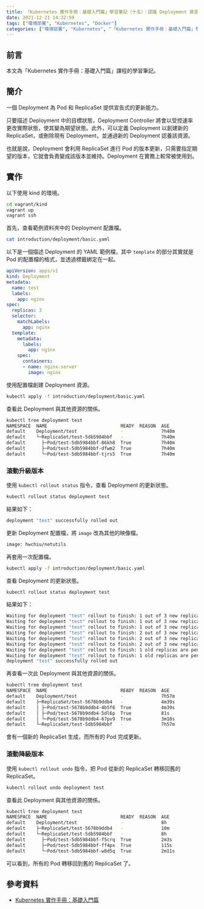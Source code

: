 ```yaml
---
title: 「Kubernetes 實作手冊：基礎入門篇」學習筆記（十五）：認識 Deployment 資源
date: 2021-12-21 14:32:59
tags: ["環境部署", "Kubernetes", "Docker"]
categories: ["環境部署", "Kubernetes", "「Kubernetes 實作手冊：基礎入門篇」學習筆記"]
---
```


## 前言

本文為「Kubernetes 實作手冊：基礎入門篇」課程的學習筆記。

## 簡介

一個 Deployment 為 Pod 和 ReplicaSet 提供宣告式的更新能力。

只要描述 Deployment 中的目標狀態，Deployment Controller 將會以受控速率更改實際狀態，使其變為期望狀態。此外，可以定義 Deployment 以創建新的 ReplicaSet，或刪除現有 Deployment，並通過新的 Deployment 認養該資源。

也就是說，Deployment 會利用 ReplicaSet 進行 Pod 的版本更新，只需要指定期望的版本，它就會負責變成該版本並維持。Deployment 在實務上較常被使用到。

## 實作

以下使用 kind 的環境。

```BASH
cd vagrant/kind
vagrant up
vagrant ssh
```

首先，查看範例資料夾中的 Deployment 配置檔。

```BASH
cat introduction/deployment/basic.yaml
```

以下是一個描述 Deployment 的 YAML 範例檔，其中 `template` 的部分其實就是 Pod 的配置檔的格式，並透過標籤綁定在一起。

```YAML
apiVersion: apps/v1
kind: Deployment
metadata:
  name: test
  labels:
    app: nginx
spec:
  replicas: 3
  selector:
    matchLabels:
      app: nginx
  template:
    metadata:
      labels:
        app: nginx
    spec:
      containers:
      - name: nginx-server
        image: nginx
```

使用配置檔創建 Deployment 資源。

```BASH
kubectl apply -f introduction/deployment/basic.yaml
```

查看此 Deployment 與其他資源的關係。

```BASH
kubectl tree deployment test
NAMESPACE  NAME                           READY  REASON  AGE
default    Deployment/test                -              7h40m
default    └─ReplicaSet/test-5db5984bbf   -              7h40m
default      ├─Pod/test-5db5984bbf-86kh8  True           7h40m
default      ├─Pod/test-5db5984bbf-dfwm2  True           7h40m
default      └─Pod/test-5db5984bbf-tjrs5  True           7h40m
```

### 滾動升級版本

使用 `kubectl rollout status` 指令，查看 Deployment 的更新狀態。

```BASH
kubectl rollout status deployment test
```

結果如下：

```BASH
deployment "test" successfully rolled out
```

更新 Deployment 配置檔，將 `image` 改為其他的映像檔。

```BASH
image: hwchiu/netutils
```

再套用一次配置檔。

```BASH
kubectl apply -f introduction/deployment/basic.yaml
```

查看 Deployment 的更新狀態。

```BASH
kubectl rollout status deployment test
```

結果如下：

```BASH
Waiting for deployment "test" rollout to finish: 1 out of 3 new replicas have been updated...
Waiting for deployment "test" rollout to finish: 1 out of 3 new replicas have been updated...
Waiting for deployment "test" rollout to finish: 1 out of 3 new replicas have been updated...
Waiting for deployment "test" rollout to finish: 2 out of 3 new replicas have been updated...
Waiting for deployment "test" rollout to finish: 2 out of 3 new replicas have been updated...
Waiting for deployment "test" rollout to finish: 2 out of 3 new replicas have been updated...
Waiting for deployment "test" rollout to finish: 1 old replicas are pending termination...
Waiting for deployment "test" rollout to finish: 1 old replicas are pending termination...
deployment "test" successfully rolled out
```

再查看一次此 Deployment 與其他資源的關係。

```BASH
kubectl tree deployment test
NAMESPACE  NAME                           READY  REASON  AGE
default    Deployment/test                -              7h57m
default    ├─ReplicaSet/test-5678b9ddb4   -              4m39s
default    │ ├─Pod/test-5678b9ddb4-4b5f6  True           4m39s
default    │ ├─Pod/test-5678b9ddb4-5dl6p  True           81s
default    │ └─Pod/test-5678b9ddb4-67pv9  True           3m10s
default    └─ReplicaSet/test-5db5984bbf   -              7h57m
```

會有一個新的 ReplicaSet 生成，而所有的 Pod 完成更新。

### 滾動降級版本

使用 `kubectl rollout undo` 指令，把 Pod 從新的 ReplicaSet 轉移回舊的 ReplicaSet。

```BASH
kubectl rollout undo deployment test
```

查看此 Deployment 與其他資源的關係。

```BASH
kubectl tree deployment test
NAMESPACE  NAME                           READY  REASON  AGE
default    Deployment/test                -              8h
default    ├─ReplicaSet/test-5678b9ddb4   -              10m
default    └─ReplicaSet/test-5db5984bbf   -              8h
default      ├─Pod/test-5db5984bbf-f5crq  True           2m3s
default      ├─Pod/test-5db5984bbf-ff4px  True           115s
default      └─Pod/test-5db5984bbf-w8d5q  True           2m11s
```

可以看到，所有的 Pod 轉移回到舊的 ReplicaSet 了。

## 參考資料

- [Kubernetes 實作手冊：基礎入門篇](https://hiskio.com/courses/349/about)
